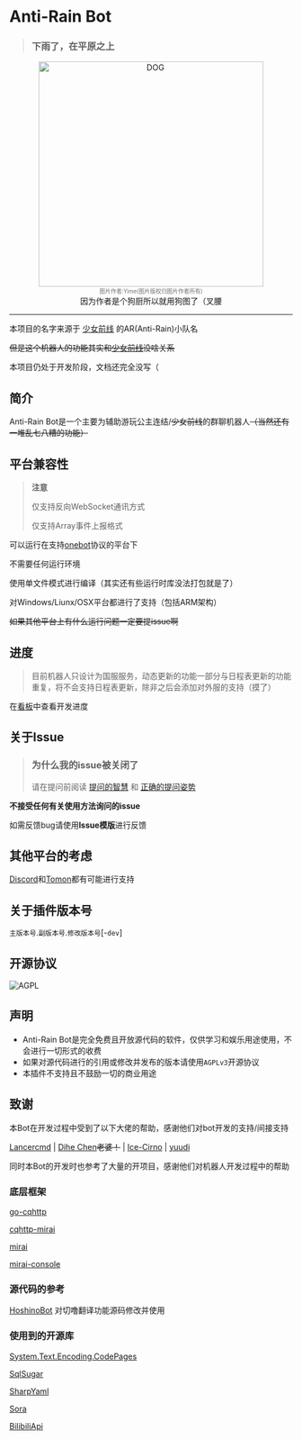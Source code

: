 # Anti-Rain Bot
> ### 下雨了，在平原之上
<div align="center">
   	<img width="400" src="https://i.loli.net/2020/10/20/L9aH6eiA4EsgXDx.png" alt="DOG">
    </br>
    <font size="-6" color="#707070">
        图片作者:Yime(图片版权归图片作者所有)
	</font></br>
因为作者是个狗厨所以就用狗图了（叉腰</br>
</div>


-----

本项目的名字来源于 [少女前线](https://gf-cn.sunborngame.com/) 的AR(Anti-Rain)小队名

~~但是这个机器人的功能其实和[少女前线](https://gf-cn.sunborngame.com/)没啥关系~~

本项目仍处于开发阶段，文档还完全没写（

## 简介

Anti-Rain Bot是一个主要为辅助游玩公主连结/~~少女前线~~的群聊机器人~~（当然还有一堆乱七八糟的功能）~~

## 平台兼容性

>**注意**
>
>仅支持反向WebSocket通讯方式
>
>仅支持Array事件上报格式

可以运行在支持[onebot](https://github.com/howmanybots/onebot)协议的平台下

不需要任何运行环境

使用单文件模式进行编译（其实还有些运行时库没法打包就是了）

对Windows/Liunx/OSX平台都进行了支持（包括ARM架构）

~~如果其他平台上有什么运行问题一定要提issue啊~~

## 进度

>  目前机器人只设计为国服服务，动态更新的功能一部分与日程表更新的功能重复，将不会支持日程表更新，除非之后会添加对外服的支持（摸了）

在[看板](https://github.com/Yukari316/AntiRainBot/projects)中查看开发进度

## 关于Issue

> ### 为什么我的issue被关闭了
>
> 请在提问前阅读 [提问的智慧](https://github.com/ryanhanwu/How-To-Ask-Questions-The-Smart-Way/blob/master/README-zh_CN.md) 和 [正确的提问姿势](https://github.com/tangx/Stop-Ask-Questions-The-Stupid-Ways/blob/master/README.md)

**不接受任何有关使用方法询问的issue**

如需反馈bug请使用**Issue模版**进行反馈

## 其他平台的考虑

[Discord](https://discord.com/)和[Tomon](https://beta.tomon.co/)都有可能进行支持

## 关于插件版本号

`主版本号`.`副版本号`.`修改版本号`[-`dev`]

## 开源协议

![AGPL](https://img.shields.io/github/license/CBGan/SuiseiBot?style=for-the-badge)

## 声明

- Anti-Rain Bot是完全免费且开放源代码的软件，仅供学习和娱乐用途使用，不会进行一切形式的收费
- 如果对源代码进行的引用或修改并发布的版本请使用`AGPLv3`开源协议
- 本插件不支持且不鼓励一切的商业用途

## 致谢

本Bot在开发过程中受到了以下大佬的帮助，感谢他们对bot开发的支持/间接支持

[Lancercmd](https://github.com/Lancercmd) | [Dihe Chen](https://github.com/Chendihe4975)~~老婆！~~ | [Ice-Cirno](https://github.com/Ice-Cirno) | [yuudi](https://github.com/yuudi)

同时本Bot的开发时也参考了大量的开项目，感谢他们对机器人开发过程中的帮助

### 底层框架

[go-cqhttp](https://github.com/Mrs4s/go-cqhttp)

[cqhttp-mirai](https://github.com/yyuueexxiinngg/cqhttp-mirai)

[mirai](https://github.com/mamoe/mirai)

[mirai-console](https://github.com/mamoe/mirai-console)

### 源代码的参考

[HoshinoBot](https://github.com/Ice-Cirno/HoshinoBot) 对切噜翻译功能源码修改并使用

### 使用到的开源库

[System.Text.Encoding.CodePages](https://github.com/dotnet/runtime/tree/master/src/libraries/System.Text.Encoding.CodePages)

[SqlSugar](https://github.com/sunkaixuan/SqlSugar)

[SharpYaml](https://github.com/xoofx/SharpYaml)

[Sora](https://github.com/Yukari316/Sora)

[BilibiliApi](https://github.com/Yukari316/BilibiliApi)